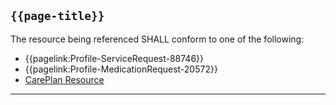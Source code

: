 ## <code>{{page-title}}</code>
	
The resource being referenced SHALL conform to one of the following:
- {{pagelink:Profile-ServiceRequest-88746}}
- {{pagelink:Profile-MedicationRequest-20572}}
- <a href="https://hl7.org/fhir/R4/CarePlan.html">CarePlan Resource</a>

---
